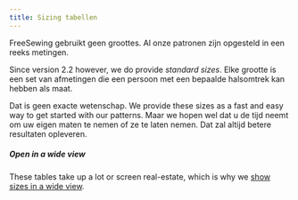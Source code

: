 ```yaml
---
title: Sizing tabellen
---
```


FreeSewing gebruikt geen groottes. Al onze patronen zijn opgesteld in een reeks metingen.

Since version 2.2 however, we do provide _standard sizes_. Elke grootte is een set van afmetingen die een persoon met een bepaalde halsomtrek kan hebben als maat.

Dat is geen exacte wetenschap. We provide these sizes as a fast and easy way to get started with our patterns. Maar we hopen wel dat u de tijd neemt om uw eigen maten te nemen of ze te laten nemen. Dat zal altijd betere resultaten opleveren.

<Tip>

##### Open in a wide view

These tables take up a lot or screen real-estate, which is why we
[show sizes in a wide view](/sizes/).

</Tip>
